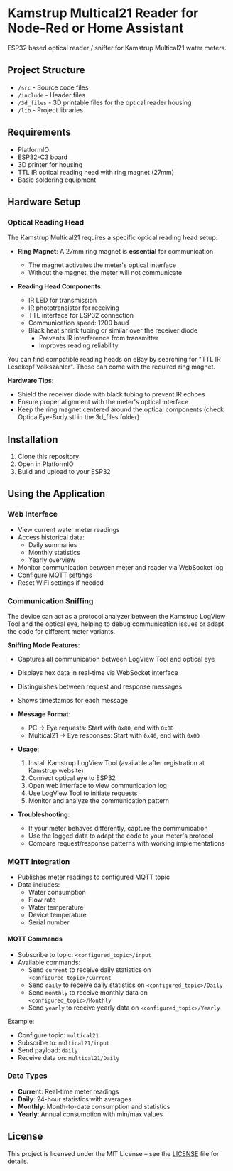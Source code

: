# Kamstrup Multical21 Reader for Node-Red or Home Assistant 
ESP32 based optical reader / sniffer for Kamstrup Multical21 water meters.

## Project Structure
- `/src` - Source code files
- `/include` - Header files
- `/3d_files` - 3D printable files for the optical reader housing
- `/lib` - Project libraries

## Requirements
- PlatformIO
- ESP32-C3 board
- 3D printer for housing
- TTL IR optical reading head with ring magnet (27mm)
- Basic soldering equipment

## Hardware Setup
### Optical Reading Head
The Kamstrup Multical21 requires a specific optical reading head setup:

- **Ring Magnet**: A 27mm ring magnet is **essential** for communication
  - The magnet activates the meter's optical interface
  - Without the magnet, the meter will not communicate

- **Reading Head Components**:
  - IR LED for transmission
  - IR phototransistor for receiving
  - TTL interface for ESP32 connection
  - Communication speed: 1200 baud
  - Black heat shrink tubing or similar over the receiver diode
    - Prevents IR interference from transmitter
    - Improves reading reliability

You can find compatible reading heads on eBay by searching for "TTL IR Lesekopf Volkszähler". These can come with the required ring magnet.

**Hardware Tips**:
- Shield the receiver diode with black tubing to prevent IR echoes
- Ensure proper alignment with the meter's optical interface
- Keep the ring magnet centered around the optical components (check OpticalEye-Body.stl in the 3d_files folder)

## Installation
1. Clone this repository
2. Open in PlatformIO
3. Build and upload to your ESP32

## Using the Application
### Web Interface
- View current water meter readings
- Access historical data:
  - Daily summaries
  - Monthly statistics
  - Yearly overview
- Monitor communication between meter and reader via WebSocket log
- Configure MQTT settings
- Reset WiFi settings if needed

### Communication Sniffing
The device can act as a protocol analyzer between the Kamstrup LogView Tool and the optical eye, helping to debug communication issues or adapt the code for different meter variants.

**Sniffing Mode Features**:
  - Captures all communication between LogView Tool and optical eye
  - Displays hex data in real-time via WebSocket interface
  - Distinguishes between request and response messages
  - Shows timestamps for each message

- **Message Format**:
  - PC → Eye requests: Start with `0x80`, end with `0x0D`
  - Multical21 → Eye responses: Start with `0x40`, end with `0x0D`

- **Usage**:
  1. Install Kamstrup LogView Tool (available after registration at Kamstrup website)
  2. Connect optical eye to ESP32
  3. Open web interface to view communication log
  4. Use LogView Tool to initiate requests
  5. Monitor and analyze the communication pattern

- **Troubleshooting**:
  - If your meter behaves differently, capture the communication
  - Use the logged data to adapt the code to your meter's protocol
  - Compare request/response patterns with working implementations

### MQTT Integration
- Publishes meter readings to configured MQTT topic
- Data includes:
  - Water consumption
  - Flow rate
  - Water temperature
  - Device temperature
  - Serial number

#### MQTT Commands
- Subscribe to topic: `<configured_topic>/input`
- Available commands:
  - Send `current` to receive daily statistics on `<configured_topic>/Current`
  - Send `daily` to receive daily statistics on `<configured_topic>/Daily`
  - Send `monthly` to receive monthly data on `<configured_topic>/Monthly`
  - Send `yearly` to receive yearly data on `<configured_topic>/Yearly`

Example:
- Configure topic: `multical21`
- Subscribe to: `multical21/input`
- Send payload: `daily`
- Receive data on: `multical21/Daily`

### Data Types
- **Current**: Real-time meter readings
- **Daily**: 24-hour statistics with averages
- **Monthly**: Month-to-date consumption and statistics
- **Yearly**: Annual consumption with min/max values



## License
This project is licensed under the MIT License – see the [LICENSE](LICENSE) file for details.

